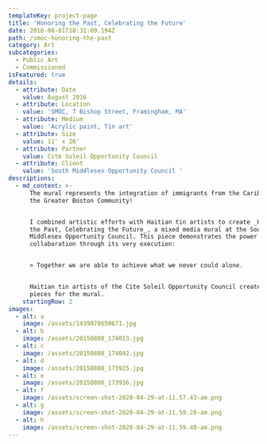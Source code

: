 ```yaml
---
templateKey: project-page
title: 'Honoring the Past, Celebrating the Future'
date: 2016-08-01T18:31:09.194Z
path: /smoc-honoring-the-past
category: Art
subcategories:
  - Public Art
  - Commissioned
isFeatured: true
details:
  - attribute: Date
    value: August 2016
  - attribute: Location
    value: 'SMOC, 7 Bishop Street, Framingham, MA'
  - attribute: Medium
    value: 'Acrylic paint, Tin art'
  - attribute: Size
    value: 11' x 26'
  - attribute: Partner
    value: Cité Soleil Opportunity Council
  - attribute: Client
    value: 'South Middlesex Opportunity Council '
descriptions:
  - md_content: >-
      The mural represents the integration of immigrants from the Caribbean into
      the Greater Boston Community!


      I combined artistic efforts with Haitian tin artists to create _Honoring
      the Past, Celebrating the Future_, a mixed media mural at the South
      Middlesex Opportunity Council. This piece demonstrates the power of
      collaboration through its very execution: 


      > Together we are able to achieve what we never could alone.


      Haitian tin artists of the Cite Soleil Opportunity Council created 25
      pieces for the mural.
    startingRow: 2
images:
  - alt: a
    image: /assets/1439070650671.jpg
  - alt: b
    image: /assets/20150808_174013.jpg
  - alt: c
    image: /assets/20150808_174042.jpg
  - alt: d
    image: /assets/20150808_173925.jpg
  - alt: e
    image: /assets/20150808_173936.jpg
  - alt: f
    image: /assets/screen-shot-2020-04-29-at-11.57.43-am.png
  - alt: g
    image: /assets/screen-shot-2020-04-29-at-11.59.28-am.png
  - alt: h
    image: /assets/screen-shot-2020-04-29-at-11.59.40-am.png
---
```


